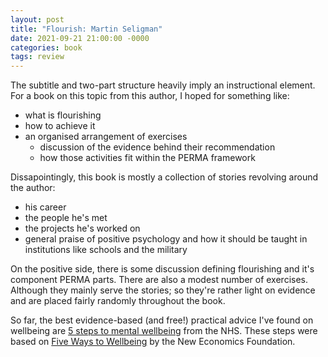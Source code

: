 ```yaml
---
layout: post
title: "Flourish: Martin Seligman"
date: 2021-09-21 21:00:00 -0000
categories: book
tags: review
---
```


The subtitle and two-part structure heavily imply an instructional element. For a book on this topic from this author, I hoped for something like:
- what is flourishing
- how to achieve it
- an organised arrangement of exercises
  - discussion of the evidence behind their recommendation
  - how those activities fit within the PERMA framework

Dissapointingly, this book is mostly a collection of stories revolving around the author:
- his career
- the people he's met
- the projects he's worked on
- general praise of positive psychology and how it should be taught in institutions like schools and the military

On the positive side, there is some discussion defining flourishing and it's component PERMA parts. There are also a modest number of exercises. Although they mainly serve the stories; so they're rather light on evidence and are placed fairly randomly throughout the book.

So far, the best evidence-based (and free!) practical advice I've found on wellbeing are [5 steps to mental wellbeing](https://www.nhs.uk/mental-health/self-help/guides-tools-and-activities/five-steps-to-mental-wellbeing/) from the NHS. These steps were based on [Five Ways to Wellbeing](https://neweconomics.org/2008/10/five-ways-to-wellbeing) by the New Economics Foundation.
